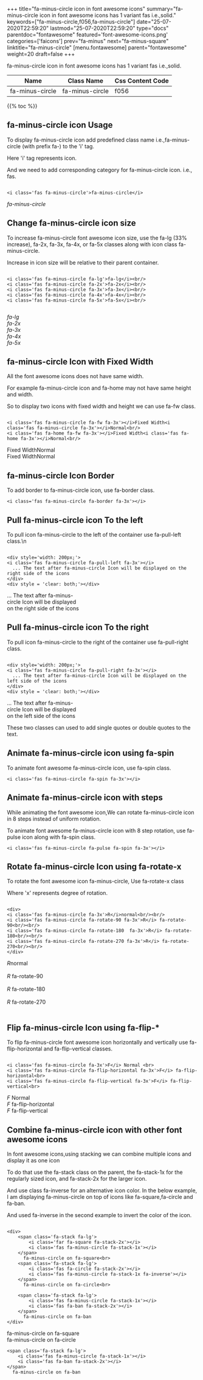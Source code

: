 +++
title="fa-minus-circle icon in font awesome icons"
summary="fa-minus-circle icon in font awesome icons has 1 variant fas i.e.,solid."
keywords=["fa-minus-circle,f056,fa-minus-circle"]
date="25-07-2020T22:59:20"
lastmod="25-07-2020T22:59:20"
type="docs"
parentdoc="fontawesome"
featured='font-awesome-icons.png'
categories=['faicons']
prev="fa-minus"
next="fa-minus-square"
linktitle="fa-minus-circle"
[menu.fontawesome]
parent="fontawesome"
weight=20
draft=false
+++


fa-minus-circle icon in font awesome icons has 1 variant fas i.e.,solid.

<div class='table-responsive'><table class='table'><thead><tr><th>Name</th><th>Class Name</th><th>Css Content Code</th></tr></thead><tbody><tr><td>fa-minus-circle</td><td>fa-minus-circle</td><td>f056</td></tr></tbody></table></div>


{{% toc %}}


## fa-minus-circle icon Usage

To display fa-minus-circle icon add predefined class name i.e.,fa-minus-circle (with prefix fa-) to the 'i' tag.

Here 'i' tag represents icon.

And we need to add corresponding category for fa-minus-circle icon. i.e., fas.


```

<i class='fas fa-minus-circle'>fa-minus-circle</i>
```

<i class='fas fa-minus-circle'>fa-minus-circle</i>




## Change fa-minus-circle icon size
To increase fa-minus-circle font awesome icon size, use the fa-lg (33% increase), fa-2x, fa-3x, fa-4x, or fa-5x classes along with icon class fa-minus-circle.

Increase in icon size will be relative to their parent container. 

```

<i class='fas fa-minus-circle fa-lg'>fa-lg</i><br/>
<i class='fas fa-minus-circle fa-2x'>fa-2x</i><br/>
<i class='fas fa-minus-circle fa-3x'>fa-3x</i><br/>
<i class='fas fa-minus-circle fa-4x'>fa-4x</i><br/>
<i class='fas fa-minus-circle fa-5x'>fa-5x</i><br/>
            
```

<i class='fas fa-minus-circle fa-lg'>fa-lg</i><br/>
<i class='fas fa-minus-circle fa-2x'>fa-2x</i><br/>
<i class='fas fa-minus-circle fa-3x'>fa-3x</i><br/>
<i class='fas fa-minus-circle fa-4x'>fa-4x</i><br/>
<i class='fas fa-minus-circle fa-5x'>fa-5x</i><br/>
            



## fa-minus-circle Icon with Fixed Width 

All the font awesome icons does not have same width.

For example fa-minus-circle icon and fa-home may not have same height and width.

So to display two icons with fixed width and height we can use fa-fw class.


```

<i class='fas fa-minus-circle fa-fw fa-3x'></i>Fixed Width<i class='fas fa-minus-circle fa-3x'></i>Normal<br/>
<i class='fas fa-home fa-fw fa-3x'></i>Fixed Width<i class='fas fa-home fa-3x'></i>Normal<br/>
```

<i class='fas fa-minus-circle fa-fw fa-3x'></i>Fixed Width<i class='fas fa-minus-circle fa-3x'></i>Normal<br/>
<i class='fas fa-home fa-fw fa-3x'></i>Fixed Width<i class='fas fa-home fa-3x'></i>Normal<br/>



## fa-minus-circle Icon Border 

To add border to fa-minus-circle icon, use fa-border class.


```
<i class='fas fa-minus-circle fa-border fa-3x'></i>

```
<i class='fas fa-minus-circle fa-border fa-3x'></i>





## Pull fa-minus-circle icon To the left

To pull icon fa-minus-circle to the left of the container use fa-pull-left class.\n

```

<div style='width: 200px;'>
<i class='fas fa-minus-circle fa-pull-left fa-3x'></i>
  ... The text after fa-minus-circle Icon will be displayed on the right side of the icons
</div>
<div style = 'clear: both;'></div>
```

<div style='width: 200px;'>
<i class='fas fa-minus-circle fa-pull-left fa-3x'></i>
  ... The text after fa-minus-circle Icon will be displayed on the right side of the icons
</div>
<div style = 'clear: both;'></div>




## Pull fa-minus-circle icon To the right
To pull icon fa-minus-circle to the right of the container use fa-pull-right class.

```

<div style='width: 200px;'>
<i class='fas fa-minus-circle fa-pull-right fa-3x'></i>
  ... The text after fa-minus-circle Icon will be displayed on the left side of the icons
</div>
<div style = 'clear: both;'></div>
```

<div style='width: 200px;'>
<i class='fas fa-minus-circle fa-pull-right fa-3x'></i>
  ... The text after fa-minus-circle Icon will be displayed on the left side of the icons
</div>
<div style = 'clear: both;'></div>

These two classes can used to add single quotes or double quotes to the text.


## Animate fa-minus-circle icon using fa-spin
To animate font awesome fa-minus-circle icon, use fa-spin class.

```
<i class='fas fa-minus-circle fa-spin fa-3x'></i>
```
<i class='fas fa-minus-circle fa-spin fa-3x'></i>




## Animate fa-minus-circle icon with steps
While animating the font awesome icon,We can rotate fa-minus-circle icon in 8 steps instead of uniform rotation.

To animate font awesome fa-minus-circle icon with 8 step rotation, use fa-pulse icon along with fa-spin class.


```
<i class='fas fa-minus-circle fa-pulse fa-spin fa-3x'></i>

```
<i class='fas fa-minus-circle fa-pulse fa-spin fa-3x'></i>





## Rotate fa-minus-circle Icon using fa-rotate-x
To rotate the font awesome icon fa-minus-circle, Use fa-rotate-x class

Where 'x' represents degree of rotation.


```

<div>
<i class='fas fa-minus-circle fa-3x'>R</i>normal<br/><br/>
<i class='fas fa-minus-circle fa-rotate-90 fa-3x'>R</i> fa-rotate-90<br/><br/> 
<i class='fas fa-minus-circle fa-rotate-180  fa-3x'>R</i> fa-rotate-180<br/><br/> 
<i class='fas fa-minus-circle fa-rotate-270 fa-3x'>R</i> fa-rotate-270<br/><br/>
</div>
```

<div>
<i class='fas fa-minus-circle fa-3x'>R</i>normal<br/><br/>
<i class='fas fa-minus-circle fa-rotate-90 fa-3x'>R</i> fa-rotate-90<br/><br/> 
<i class='fas fa-minus-circle fa-rotate-180  fa-3x'>R</i> fa-rotate-180<br/><br/> 
<i class='fas fa-minus-circle fa-rotate-270 fa-3x'>R</i> fa-rotate-270<br/><br/>
</div>




## Flip fa-minus-circle Icon using fa-flip-*
To flip fa-minus-circle font awesome icon horizontally and vertically use fa-flip-horizontal and fa-flip-vertical classes. 

```

<i class='fas fa-minus-circle fa-3x'>F</i> Normal <br>
<i class='fas fa-minus-circle fa-flip-horizontal fa-3x'>F</i> fa-flip-horizontal<br>
<i class='fas fa-minus-circle fa-flip-vertical fa-3x'>F</i> fa-flip-vertical<br>
```

<i class='fas fa-minus-circle fa-3x'>F</i> Normal <br>
<i class='fas fa-minus-circle fa-flip-horizontal fa-3x'>F</i> fa-flip-horizontal<br>
<i class='fas fa-minus-circle fa-flip-vertical fa-3x'>F</i> fa-flip-vertical<br>




## Combine fa-minus-circle icon with other font awesome icons
In font awesome icons,using stacking we can combine multiple icons and display it as one icon 

To do that use the fa-stack class on the parent, the fa-stack-1x for the regularly sized icon, and fa-stack-2x for the larger icon.

And use class fa-inverse for an alternative icon color. 
In the below example, I am displaying fa-minus-circle on top of icons like fa-square,fa-circle and fa-ban.

And used fa-inverse in the second example to invert the color of the icon.

```

<div>
    <span class='fa-stack fa-lg'>
        <i class='far fa-square fa-stack-2x'></i>
        <i class='fas fa-minus-circle fa-stack-1x'></i>
    </span>
      fa-minus-circle on fa-square<br>
    <span class='fa-stack fa-lg'>
        <i class='fas fa-circle fa-stack-2x'></i>
        <i class='fas fa-minus-circle fa-stack-1x fa-inverse'></i>
    </span>
      fa-minus-circle on fa-circle<br>

    <span class='fa-stack fa-lg'>
        <i class='fas fa-minus-circle fa-stack-1x'></i>
        <i class='fas fa-ban fa-stack-2x'></i>
    </span>
      fa-minus-circle on fa-ban
</div>
```

<div>
    <span class='fa-stack fa-lg'>
        <i class='far fa-square fa-stack-2x'></i>
        <i class='fas fa-minus-circle fa-stack-1x'></i>
    </span>
      fa-minus-circle on fa-square<br>
    <span class='fa-stack fa-lg'>
        <i class='fas fa-circle fa-stack-2x'></i>
        <i class='fas fa-minus-circle fa-stack-1x fa-inverse'></i>
    </span>
      fa-minus-circle on fa-circle<br>

    <span class='fa-stack fa-lg'>
        <i class='fas fa-minus-circle fa-stack-1x'></i>
        <i class='fas fa-ban fa-stack-2x'></i>
    </span>
      fa-minus-circle on fa-ban
</div>






